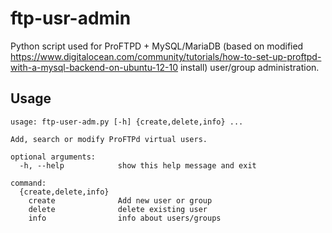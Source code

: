 # ftp-usr-admin
Python script used for ProFTPD + MySQL/MariaDB (based on modified https://www.digitalocean.com/community/tutorials/how-to-set-up-proftpd-with-a-mysql-backend-on-ubuntu-12-10 install)  user/group administration.


## Usage
```
usage: ftp-user-adm.py [-h] {create,delete,info} ...

Add, search or modify ProFTPd virtual users.

optional arguments:
  -h, --help            show this help message and exit

command:
  {create,delete,info}
    create              Add new user or group
    delete              delete existing user
    info                info about users/groups
```
